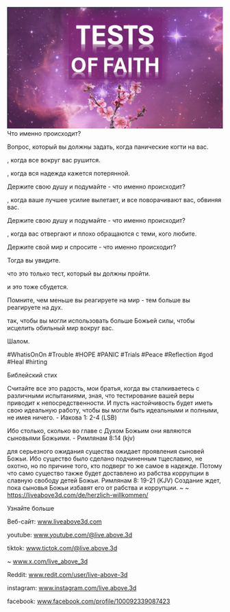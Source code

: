 ![Video cover image](../cover.jpeg)
Что именно происходит?

Вопрос, который вы должны задать, когда панические когти на вас.

, когда все вокруг вас рушится.

, когда вся надежда кажется потерянной.

Держите свою душу и подумайте - что именно происходит?

, когда ваше лучшее усилие вылетает, и все поворачивают вас, обвиняя вас.

Держите свою душу и подумайте - что именно происходит?

, когда вас отвергают и плохо обращаются с теми, кого любите.

Держите свой мир и спросите - что именно происходит?

Тогда вы увидите.

что это только тест, который вы должны пройти.

и это тоже сбудется.

Помните, чем меньше вы реагируете на мир - тем больше вы реагируете на дух.

так, чтобы вы могли использовать больше Божьей силы, чтобы исцелить обильный мир вокруг вас.

Шалом.


#WhatisOnOn #Trouble #HOPE #PANIC #Trials #Peace #Reflection #god #Heal #hirting


Библейский стих

Считайте все это радость, мои братья, когда вы сталкиваетесь с различными испытаниями, зная, что тестирование вашей веры приводит к непосредственности. И пусть настойчивость будет иметь свою идеальную работу, чтобы вы могли быть идеальными и полными, не имея ничего. - Иакова 1: 2-4 (LSB)

Ибо столько, сколько во главе с Духом Божьим они являются сыновьями Божьими. - Римлянам 8:14 (kjv)

для серьезного ожидания существа ожидает проявления сыновей Божьи. Ибо существо было сделано подчиненным тщеславию, не охотно, но по причине того, кто подверг то же самое в надежде. Потому что само существо также будет доставлено из рабства коррупции в славную свободу детей Божьи. Римлянам 8: 19-21 (KJV)
Создание ждет, пока сыновья Божьи избавят его от рабства и коррупции. ~ ~ https://liveabove3d.com/de/herzlich-willkommen/


Узнайте больше

Веб-сайт: www.liveabove3d.com

youtube: www.youtube.com/@live.above.3d

tiktok: www.tictok.com/@live.above.3d

~ www.x.com/live_above_3d


Reddit: www.redit.com/user/live-above-3d

instagram: www.instagram.com/live.above.3d

facebook: www.facebook.com/profile/100092339087423




